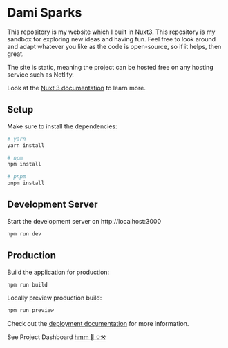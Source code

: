 # Dami Sparks

This repository is my website which I built in Nuxt3.
This repository is my sandbox for exploring new ideas and having fun. Feel free to look around and adapt whatever you like as the code is open-source, so if it helps, then great.

The site is static, meaning the project can be hosted free on any hosting service such as Netlify.

Look at the [Nuxt 3 documentation](https://nuxt.com/docs/getting-started/introduction) to learn more.

## Setup

Make sure to install the dependencies:

```bash
# yarn
yarn install

# npm
npm install

# pnpm
pnpm install
```

## Development Server

Start the development server on http://localhost:3000

```bash
npm run dev
```

## Production

Build the application for production:

```bash
npm run build
```

Locally preview production build:

```bash
npm run preview
```

Check out the [deployment documentation](https://nuxt.com/docs/getting-started/deployment) for more information.

See Project Dashboard [hmm 🧐 💡⚒️](https://github.com/users/damisparks/projects/1)
